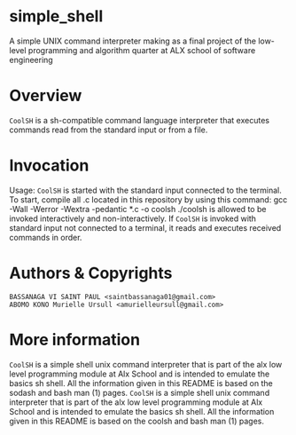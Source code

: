 # simple_shell
A simple UNIX command interpreter making as a final project of the low-level programming and algorithm quarter at ALX school of software engineering
# Overview
```CoolSH``` is a sh-compatible command language interpreter that executes commands read from the standard input or from a file.
# Invocation
Usage: ```CoolSH``` is started with the standard input connected to the terminal. To start, compile all .c located in this repository by using this command:
gcc -Wall -Werror -Wextra -pedantic *.c -o coolsh ./coolsh is allowed to be invoked interactively and non-interactively. If ```CoolSH``` is invoked with standard input not connected to a terminal, it reads and executes received commands in order.
# Authors & Copyrights
    BASSANAGA VI SAINT PAUL <saintbassanaga01@gmail.com>
    ABOMO KONO Murielle Ursull <amurielleursull@gmail.com>
# More information
``CoolSH`` is a simple shell unix command interpreter that is part of the alx low level programming module at Alx School and is intended to emulate the basics sh shell. All the information given in this README is based on the sodash and bash man (1) pages.
``CoolSH`` is a simple shell unix command interpreter that is part of the alx low level programming module at Alx School and is intended to emulate the basics sh shell. All the information given in this README is based on the coolsh and bash man (1) pages.
